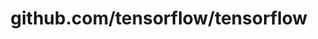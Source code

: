 ---
layout: post
title: github.com/tensorflow/tensorflow
categories: link
tags: [انگلیسی, گیت‌هاب, برنامه‌نویسی]
---